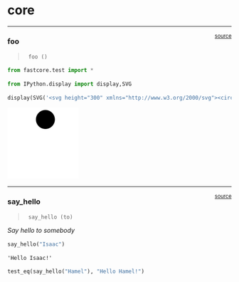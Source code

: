 # core


<!-- WARNING: THIS FILE WAS AUTOGENERATED! DO NOT EDIT! -->

------------------------------------------------------------------------

<a
href="https://github.com/abhenderson/nbdev-hello-world/blob/main/nbdev_hello_world/core.py#L9"
target="_blank" style="float:right; font-size:smaller">source</a>

### foo

>      foo ()

``` python
from fastcore.test import *
```

``` python
from IPython.display import display,SVG
```

``` python
display(SVG('<svg height="300" xmlns="http://www.w3.org/2000/svg"><circle cx="50" cy="50" r="40"/></svg>'))
```

![](00_core_files/figure-commonmark/cell-5-output-1.svg)

------------------------------------------------------------------------

<a
href="https://github.com/abhenderson/nbdev-hello-world/blob/main/nbdev_hello_world/core.py#L12"
target="_blank" style="float:right; font-size:smaller">source</a>

### say_hello

>      say_hello (to)

*Say hello to somebody*

``` python
say_hello("Isaac")
```

    'Hello Isaac!'

``` python
test_eq(say_hello("Hamel"), "Hello Hamel!")
```
